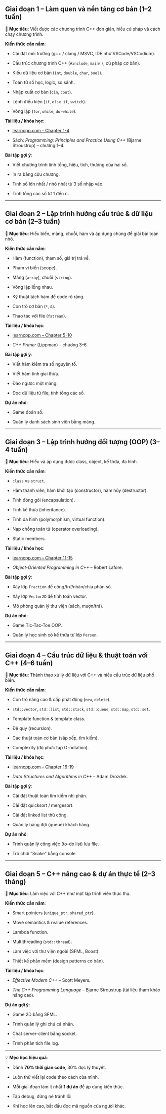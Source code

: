## **Giai đoạn 1 – Làm quen và nền tảng cơ bản (1–2 tuần)**

🎯 **Mục tiêu**: Viết được các chương trình C++ đơn giản, hiểu cú pháp và cách chạy chương trình.

**Kiến thức cần nắm**:

- Cài đặt môi trường (g++ / clang / MSVC, IDE như VSCode/VSCodium).
    
- Cấu trúc chương trình C++ (`#include`, `main()`, cú pháp cơ bản).
    
- Kiểu dữ liệu cơ bản (`int`, `double`, `char`, `bool`).
    
- Toán tử số học, logic, so sánh.
    
- Nhập xuất cơ bản (`cin`, `cout`).
    
- Lệnh điều kiện (`if`, `else if`, `switch`).
    
- Vòng lặp (`for`, `while`, `do-while`).
    

**Tài liệu / khóa học**:

- [learncpp.com – Chapter 1-4](https://www.learncpp.com/)
    
- Sách: _Programming: Principles and Practice Using C++_ (Bjarne Stroustrup) – chương 1–4.
    

**Bài tập gợi ý**:

- Viết chương trình tính tổng, hiệu, tích, thương của hai số.
    
- In ra bảng cửu chương.
    
- Tính số lớn nhất / nhỏ nhất từ 3 số nhập vào.
    
- Tính tổng các số từ 1 đến n.
    

---

## **Giai đoạn 2 – Lập trình hướng cấu trúc & dữ liệu cơ bản (2–3 tuần)**

🎯 **Mục tiêu**: Hiểu biến, mảng, chuỗi, hàm và áp dụng chúng để giải bài toán nhỏ.

**Kiến thức cần nắm**:

- Hàm (function), tham số, giá trị trả về.
    
- Phạm vi biến (scope).
    
- Mảng (`array`), chuỗi (`string`).
    
- Vòng lặp lồng nhau.
    
- Kỹ thuật tách hàm để code rõ ràng.
    
- Con trỏ cơ bản (`*`, `&`).
    
- Thao tác với file (`fstream`).
    

**Tài liệu / khóa học**:

- [learncpp.com – Chapter 5-10](https://www.learncpp.com/)
    
- _C++ Primer_ (Lippman) – chương 3–6.
    

**Bài tập gợi ý**:

- Viết hàm kiểm tra số nguyên tố.
    
- Viết hàm tính giai thừa.
    
- Đảo ngược một mảng.
    
- Đọc dữ liệu từ file, tính tổng các số.
    

**Dự án nhỏ**:

- Game đoán số.
    
- Quản lý danh sách sinh viên bằng mảng.
    

---

## **Giai đoạn 3 – Lập trình hướng đối tượng (OOP) (3–4 tuần)**

🎯 **Mục tiêu**: Hiểu và áp dụng được class, object, kế thừa, đa hình.

**Kiến thức cần nắm**:

- `class` vs `struct`.
    
- Hàm thành viên, hàm khởi tạo (constructor), hàm hủy (destructor).
    
- Tính đóng gói (encapsulation).
    
- Tính kế thừa (inheritance).
    
- Tính đa hình (polymorphism, virtual function).
    
- Nạp chồng toán tử (operator overloading).
    
- Static members.
    

**Tài liệu / khóa học**:

- [learncpp.com – Chapter 11-15](https://www.learncpp.com/)
    
- _Object-Oriented Programming in C++_ – Robert Lafore.
    

**Bài tập gợi ý**:

- Xây lớp `Fraction` để cộng/trừ/nhân/chia phân số.
    
- Xây lớp `Vector2D` để tính toán vector.
    
- Mô phỏng quản lý thư viện (sách, mượn/trả).
    

**Dự án nhỏ**:

- Game Tic-Tac-Toe OOP.
    
- Quản lý học sinh có kế thừa từ lớp `Person`.
    

---

## **Giai đoạn 4 – Cấu trúc dữ liệu & thuật toán với C++ (4–6 tuần)**

🎯 **Mục tiêu**: Thành thạo xử lý dữ liệu với C++ và hiểu cấu trúc dữ liệu phổ biến.

**Kiến thức cần nắm**:

- Con trỏ nâng cao & cấp phát động (`new`, `delete`).
    
- `std::vector`, `std::list`, `std::stack`, `std::queue`, `std::map`, `std::set`.
    
- Template function & template class.
    
- Đệ quy (recursion).
    
- Các thuật toán cơ bản (sắp xếp, tìm kiếm).
    
- Complexity (độ phức tạp O-notation).
    

**Tài liệu / khóa học**:

- [learncpp.com – Chapter 16-19](https://www.learncpp.com/)
    
- _Data Structures and Algorithms in C++_ – Adam Drozdek.
    

**Bài tập gợi ý**:

- Cài đặt thuật toán tìm kiếm nhị phân.
    
- Cài đặt quicksort / mergesort.
    
- Cài đặt linked list thủ công.
    
- Quản lý hàng đợi (queue) khách hàng.
    

**Dự án nhỏ**:

- Trình quản lý công việc (to-do list) lưu file.
    
- Trò chơi “Snake” bằng console.
    

---

## **Giai đoạn 5 – C++ nâng cao & dự án thực tế (2–3 tháng)**

🎯 **Mục tiêu**: Làm việc với C++ như một lập trình viên thực thụ.

**Kiến thức cần nắm**:

- Smart pointers (`unique_ptr`, `shared_ptr`).
    
- Move semantics & rvalue references.
    
- Lambda function.
    
- Multithreading (`std::thread`).
    
- Làm việc với thư viện ngoài (SFML, Boost).
    
- Thiết kế phần mềm (design patterns cơ bản).
    

**Tài liệu / khóa học**:

- _Effective Modern C++_ – Scott Meyers.
    
- _The C++ Programming Language_ – Bjarne Stroustrup (tài liệu tham khảo nâng cao).
    

**Dự án gợi ý**:

- Game 2D bằng SFML.
    
- Trình quản lý ghi chú cá nhân.
    
- Chat server-client bằng socket.
    
- Trình phân tích file log.
    

---

💡 **Mẹo học hiệu quả**:

- Dành **70% thời gian code**, 30% đọc lý thuyết.
    
- Luôn thử viết lại code theo cách của mình.
    
- Mỗi giai đoạn làm ít nhất **1 dự án** để áp dụng kiến thức.
    
- Tập debug, đừng né tránh lỗi.
    
- Khi học lên cao, bắt đầu đọc mã nguồn của người khác.
